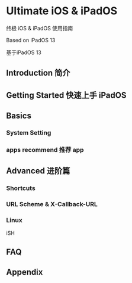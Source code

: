 # Ultimate iOS & iPadOS

终极 iOS & iPadOS 使用指南

Based on iPadOS 13

基于iPadOS 13

## Introduction 简介

## Getting Started 快速上手 iPadOS

## Basics

### System Setting

### apps recommend 推荐 app

## Advanced 进阶篇

### Shortcuts

### URL Scheme & X-Callback-URL

### Linux

iSH

## FAQ

## Appendix


